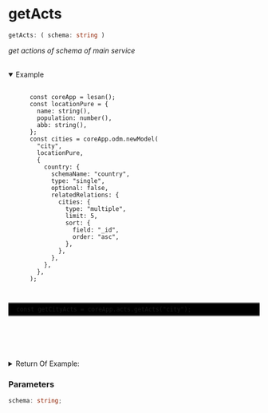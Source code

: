 # getActs

```ts
getActs: ( schema: string )
```

_get actions of schema of main service_

<br>

<details open>
  <summary>
    Example
  </summary>
  <pre>
    <code class="language-ts" style="padding: 0;">
      const coreApp = lesan();
      const locationPure = {
        name: string(),
        population: number(),
        abb: string(),
      };
      const cities = coreApp.odm.newModel(
        "city",
        locationPure,
        {
          country: {
            schemaName: "country",
            type: "single",
            optional: false,
            relatedRelations: {
              cities: {
                type: "multiple",
                limit: 5,
                sort: {
                  field: "_id",
                  order: "asc",
                },
              },
            },
          },
        },
      );

  <p style="border: 2px solid gray; border-right: transparent; border-left: transparent; padding: 5px 1rem; background-color: #000000; white-space: pre-line">const getCityActs = coreApp.acts.getActs("city");</p>

</code>
  </pre>
</details>

<details>
  <summary>
    Return Of Example:
  </summary>
  <pre>
    <code class="language-json" style="padding: 0;">
      "addCity": {
        "validator": {
          "type": "object",
          "schema": {
            "set": {
              "type": "object",
              "schema": {
                "name": {
                  "type": "string",
                  "schema": null
                },
                "population": {
                  "type": "number",
                  "schema": null
                },
                "abb": {
                  "type": "string",
                  "schema": null
                },
                "isCapital": {
                  "type": "boolean",
                  "schema": null
                },
                "country": {
                  "type": "union",
                  "schema": null
                }
              }
            },
          }
        },
        "validationRunType": "assert"
      }
    </code>
  </pre>
</details>

### Parameters

```ts
schema: string;
```
